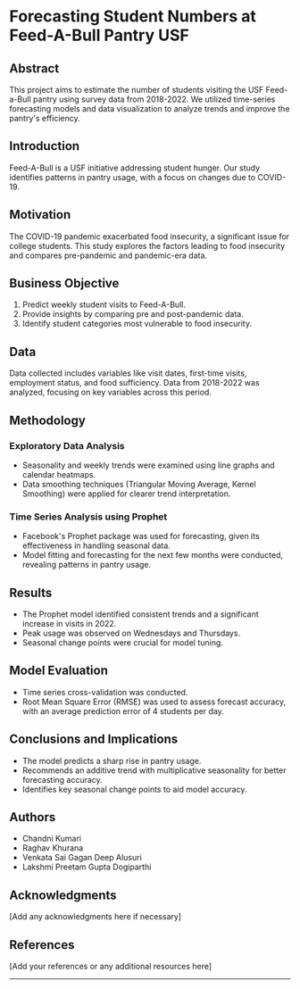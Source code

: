# Forecasting Student Numbers at Feed-A-Bull Pantry USF

## Abstract
This project aims to estimate the number of students visiting the USF Feed-a-Bull pantry using survey data from 2018-2022. We utilized time-series forecasting models and data visualization to analyze trends and improve the pantry's efficiency.

## Introduction
Feed-A-Bull is a USF initiative addressing student hunger. Our study identifies patterns in pantry usage, with a focus on changes due to COVID-19.

## Motivation
The COVID-19 pandemic exacerbated food insecurity, a significant issue for college students. This study explores the factors leading to food insecurity and compares pre-pandemic and pandemic-era data.

## Business Objective
1. Predict weekly student visits to Feed-A-Bull.
2. Provide insights by comparing pre and post-pandemic data.
3. Identify student categories most vulnerable to food insecurity.

## Data
Data collected includes variables like visit dates, first-time visits, employment status, and food sufficiency. Data from 2018-2022 was analyzed, focusing on key variables across this period.

## Methodology
### Exploratory Data Analysis
- Seasonality and weekly trends were examined using line graphs and calendar heatmaps.
- Data smoothing techniques (Triangular Moving Average, Kernel Smoothing) were applied for clearer trend interpretation.

### Time Series Analysis using Prophet
- Facebook's Prophet package was used for forecasting, given its effectiveness in handling seasonal data.
- Model fitting and forecasting for the next few months were conducted, revealing patterns in pantry usage.

## Results
- The Prophet model identified consistent trends and a significant increase in visits in 2022.
- Peak usage was observed on Wednesdays and Thursdays.
- Seasonal change points were crucial for model tuning.

## Model Evaluation
- Time series cross-validation was conducted.
- Root Mean Square Error (RMSE) was used to assess forecast accuracy, with an average prediction error of 4 students per day.

## Conclusions and Implications
- The model predicts a sharp rise in pantry usage.
- Recommends an additive trend with multiplicative seasonality for better forecasting accuracy.
- Identifies key seasonal change points to aid model accuracy.

## Authors
- Chandni Kumari
- Raghav Khurana
- Venkata Sai Gagan Deep Alusuri
- Lakshmi Preetam Gupta Dogiparthi

## Acknowledgments
[Add any acknowledgments here if necessary]

## References
[Add your references or any additional resources here]

---
